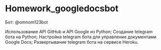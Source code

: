 # Homework_googledocsbot
Бот: 
@omnom123bot

Использование API GitHub и API Google из Python;
Создание telegram бота на Python;
Настройка telegram бота для управление документами Google Docs;
Развертывание telegram бота на сервисе Heroku.
